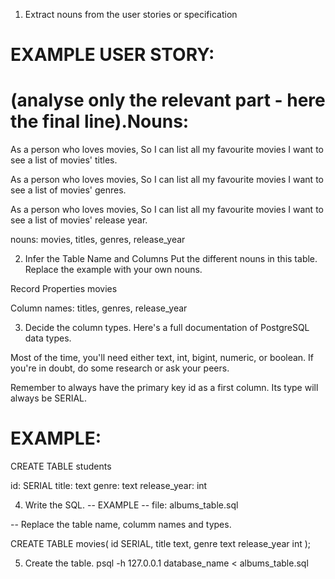 1. Extract nouns from the user stories or specification
# EXAMPLE USER STORY:
# (analyse only the relevant part - here the final line).Nouns:



As a person who loves movies,
So I can list all my favourite movies
I want to see a list of movies' titles.

As a person who loves movies,
So I can list all my favourite movies
I want to see a list of movies' genres.

As a person who loves movies,
So I can list all my favourite movies
I want to see a list of movies' release year.

nouns: movies, titles, genres, release_year



2. Infer the Table Name and Columns
Put the different nouns in this table. Replace the example with your own nouns.

Record	Properties
movies

Column names: titles, genres, release_year

3. Decide the column types.
Here's a full documentation of PostgreSQL data types.

Most of the time, you'll need either text, int, bigint, numeric, or boolean. If you're in doubt, do some research or ask your peers.

Remember to always have the primary key id as a first column. Its type will always be SERIAL.

# EXAMPLE:
CREATE TABLE students

id: SERIAL
title: text
genre: text
release_year: int

4. Write the SQL.
-- EXAMPLE
-- file: albums_table.sql

-- Replace the table name, columm names and types.

CREATE TABLE movies(
id SERIAL,
title text,
genre text
release_year int
);

5. Create the table.
psql -h 127.0.0.1 database_name < albums_table.sql